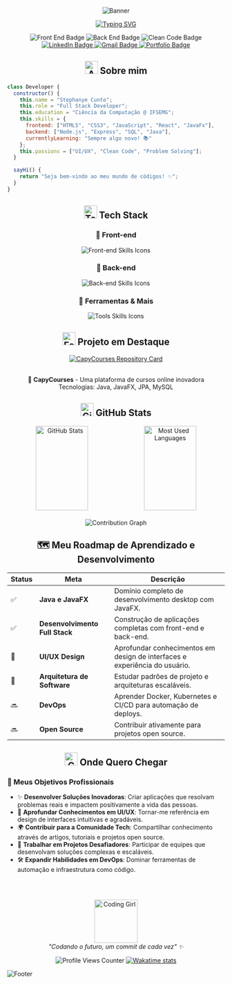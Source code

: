 <div align="center">

  ![Banner](https://capsule-render.vercel.app/api?type=waving&color=0:FF69B4,50:DA70D6,100:9370DB&height=200&section=header&text=Stephanye%20Cunto&fontSize=50&fontColor=fff&animation=twinkling&fontAlignY=35&descAlignY=55)

[![Typing SVG](https://readme-typing-svg.herokuapp.com?font=Poppins&size=25&duration=4000&pause=1000&color=FF69B4&center=true&vCenter=true&random=false&width=600&lines=Transformando+ideias+em+c%C3%B3digo+%E2%9C%A8;Criando+experi%C3%AAncias+%C3%BAnicas+%F0%9F%92%96;Apaixonada+por+tecnologia+%F0%9F%92%BB)](https://git.io/typing-svg)

  <div>
    <img src="https://img.shields.io/badge/Front_End-💝-FF69B4?style=for-the-badge" alt="Front End Badge"/>
    <img src="https://img.shields.io/badge/Back_End-💫-DA70D6?style=for-the-badge" alt="Back End Badge"/>
    <img src="https://img.shields.io/badge/Clean_Code-✨-9370DB?style=for-the-badge" alt="Clean Code Badge"/>
  </div>

  <div>
    <a href="https://www.linkedin.com/in/stephanye-cunto-802b8922b/" target="_blank" rel="noopener noreferrer">
      <img src="https://img.shields.io/badge/-LinkedIn-%23FF69B4?style=for-the-badge&logo=linkedin&logoColor=white" alt="LinkedIn Badge">
    </a>
    <a href="mailto:stephanyecristine6@gmail.com" target="_blank" rel="noopener noreferrer">
      <img src="https://img.shields.io/badge/-Gmail-%23DA70D6?style=for-the-badge&logo=gmail&logoColor=white" alt="Gmail Badge">
    </a>
    <a href="https://github.com/StephanyeCunto" target="_blank" rel="noopener noreferrer">
      <img src="https://img.shields.io/badge/-Portfolio-%239370DB?style=for-the-badge&logo=github&logoColor=white" alt="Portfolio Badge">
    </a>
  </div>
</div>

<div align="center">
  <h2>
    <img src="https://media.giphy.com/media/UoLt6Tm8wlSnWGfSFs/giphy.gif" width="30" alt="About Me Icon">
    Sobre mim
  </h2>
</div>

```javascript
class Developer {
  constructor() {
    this.name = "Stephanye Cunto";
    this.role = "Full Stack Developer";
    this.education = "Ciência da Computação @ IFSEMG";
    this.skills = {
      frontend: ["HTML5", "CSS3", "JavaScript", "React", "JavaFx"],
      backend: ["Node.js", "Express", "SQL", "Java"],
      currentlyLearning: "Sempre algo novo! 📚"
    };
    this.passions = ["UI/UX", "Clean Code", "Problem Solving"];
  }

  sayHi() {
    return "Seja bem-vindo ao meu mundo de códigos! ✨";
  }
}
```

<div align="center">
  <h2>
    <img src="https://media.giphy.com/media/WUlplcMpOCEmTGBtBW/giphy.gif" width="30" alt="Tech Stack Icon">
    Tech Stack
  </h2>
</div>

<div align="center">
  <h3>🎀 Front-end</h3>
  <img src="https://skillicons.dev/icons?i=html,css,js,react,bootstrap" alt="Front-end Skills Icons"/>
  
  <h3>💫 Back-end</h3>
  <img src="https://skillicons.dev/icons?i=nodejs,express,postgres,java" alt="Back-end Skills Icons"/>
  
  <h3>🌸 Ferramentas & Mais</h3>
  <img src="https://skillicons.dev/icons?i=git,vscode,figma" alt="Tools Skills Icons"/>
</div>

<div align="center">
  <h2>
    <img src="https://media.giphy.com/media/iY8CRBdQXODJSCERIr/giphy.gif" width="30" alt="Featured Project Icon">
    Projeto em Destaque
  </h2>
</div>

<div align="center">
  <a href="https://github.com/StephanyeCunto/CapyCourses" target="_blank" rel="noopener noreferrer">
    <img align="center" src="https://github-readme-stats.vercel.app/api/pin/?username=StephanyeCunto&repo=CapyCourses&theme=material-palenight&hide_border=true" alt="CapyCourses Repository Card"/>
  </a>
  <br><br>
  <p>
    🌟 <strong>CapyCourses</strong> - Uma plataforma de cursos online inovadora
    <br>
    Tecnologias: Java, JavaFX, JPA, MySQL
  </p>
</div>

<div align="center">
  <h2>
    <img src="https://media.giphy.com/media/W5eoZHPpUx9sapR0eu/giphy.gif" width="30" alt="GitHub Stats Icon">
    GitHub Stats
  </h2>
</div>

<div align="center">
  <img width="49%" height="195px" src="https://github-readme-stats.vercel.app/api?username=StephanyeCunto&show_icons=true&count_private=true&hide_border=true&title_color=FF69B4&icon_color=DA70D6&text_color=fff&bg_color=0d1117" alt="GitHub Stats"/> 
  <img width="49%" height="195px" src="https://github-readme-stats.vercel.app/api/top-langs/?username=StephanyeCunto&layout=compact&hide_border=true&title_color=FF69B4&text_color=fff&bg_color=0d1117" alt="Most Used Languages"/>
</div>

<div align="center">
  <br>
  <img src="https://github-readme-activity-graph.vercel.app/graph?username=StephanyeCunto&bg_color=0d1117&color=FF69B4&line=DA70D6&point=9370DB&area=true&hide_border=true" alt="Contribution Graph"/>
</div>

  <h2 align="center">🗺️ Meu Roadmap de Aprendizado e Desenvolvimento</h2>

  <table>
    <thead>
      <tr>
        <th>Status</th>
        <th>Meta</th>
        <th>Descrição</th>
      </tr>
    </thead>
    <tbody>
      <tr>
        <td>✅</td>
        <td><strong>Java e JavaFX</strong></td>
        <td>Domínio completo de desenvolvimento desktop com JavaFX.</td>
      </tr>
      <tr>
        <td>✅</td>
        <td><strong>Desenvolvimento Full Stack</strong></td>
        <td>Construção de aplicações completas com front-end e back-end.</td>
      </tr>
      <tr>
        <td>🚧</td>
        <td><strong>UI/UX Design</strong></td>
        <td>Aprofundar conhecimentos em design de interfaces e experiência do usuário.</td>
      </tr>
      <tr>
        <td>🚧</td>
        <td><strong>Arquitetura de Software</strong></td>
        <td>Estudar padrões de projeto e arquiteturas escaláveis.</td>
      </tr>
      <tr>
        <td>🔜</td>
        <td><strong>DevOps</strong></td>
        <td>Aprender Docker, Kubernetes e CI/CD para automação de deploys.</td>
      </tr>
      <tr>
        <td>🔜</td>
        <td><strong>Open Source</strong></td>
        <td>Contribuir ativamente para projetos open source.</td>
      </tr>
    </tbody>
  </table>


<div align="center">
  <h2>
    <img src="https://media.giphy.com/media/LmNwrBhejkK9EFP504/giphy.gif" width="30" alt="Goals Icon">
     Onde Quero Chegar
  </h2>
</div>

<h3>🎯 Meus Objetivos Profissionais</h3>
<ul>
  <li>✨ <strong>Desenvolver Soluções Inovadoras</strong>: Criar aplicações que resolvam problemas reais e impactem positivamente a vida das pessoas.</li>
  <li>🎨 <strong>Aprofundar Conhecimentos em UI/UX</strong>: Tornar-me referência em design de interfaces intuitivas e agradáveis.</li>
  <li>🌍 <strong>Contribuir para a Comunidade Tech</strong>: Compartilhar conhecimento através de artigos, tutoriais e projetos open source.</li>
  <li>🚀 <strong>Trabalhar em Projetos Desafiadores</strong>: Participar de equipes que desenvolvam soluções complexas e escaláveis.</li>
  <li>🛠️ <strong>Expandir Habilidades em DevOps</strong>: Dominar ferramentas de automação e infraestrutura como código.</li>
</ul>

<div align="center">
  <h2></h2>
  <br>
  <p>
    <img src="https://media.giphy.com/media/L1R1tvI9svkIWwpVYr/giphy.gif" width="100" alt="Coding Girl"><br>
    <i>"Codando o futuro, um commit de cada vez" ✨</i>
  </p>

<img src="https://komarev.com/ghpvc/?username=StephanyeCunto&color=FF69B4&style=flat-square&label=Visitantes" alt="Profile Views Counter"/>
<a href="https://wakatime.com/@5a343522-23db-45ae-b20b-54655c392390" target="_blank" rel="noopener noreferrer">
  <img src="https://wakatime.com/badge/user/5a343522-23db-45ae-b20b-54655c392390.svg?color=FF69B4" alt="Wakatime stats"/>
</a>
</div>

![Footer](https://capsule-render.vercel.app/api?type=waving&color=0:FF69B4,50:DA70D6,100:9370DB&height=120&section=footer)


